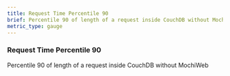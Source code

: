 ```yaml
---
title: Request Time Percentile 90
brief: Percentile 90 of length of a request inside CouchDB without MochiWeb
metric_type: gauge
---
```

### Request Time Percentile 90

Percentile 90 of length of a request inside CouchDB without MochiWeb